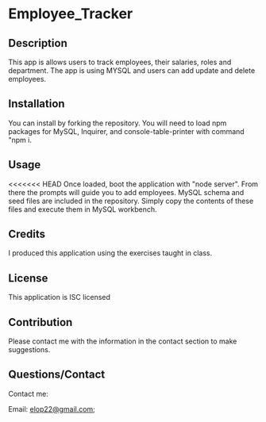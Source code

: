 # Employee_Tracker

## Description 
This app is allows users to track employees, their salaries, roles and department.  The app is using MYSQL and users can add update and delete employees.

## Installation
You can install by forking the repository. You will need to load npm packages for MySQL, Inquirer, and console-table-printer with command "npm i.

## Usage
<<<<<<< HEAD
Once loaded, boot the application with "node server". From there the prompts will guide you to add employees. MySQL schema and seed files are included in the repository. Simply copy the contents of these files and execute them in MySQL workbench.

## Credits
I produced this application using the exercises taught in class.

## License
This application is ISC licensed

## Contribution
Please contact me with the information in the contact section to make suggestions.

## Questions/Contact
Contact me:

Email: elop22@gmail.com;